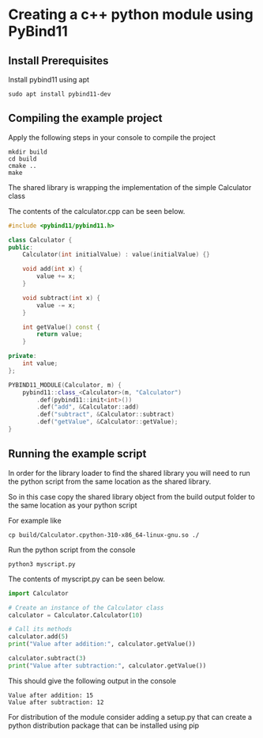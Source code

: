 # Creating a c++ python module using PyBind11



## Install Prerequisites
Install pybind11 using apt

```console
sudo apt install pybind11-dev
```


## Compiling the example project
Apply the following steps in your console to compile the project

```console
mkdir build
cd build
cmake ..
make
```

The shared library is wrapping the implementation of the simple Calculator class 

The contents of the calculator.cpp can be seen below.

```cpp
#include <pybind11/pybind11.h>

class Calculator {
public:
    Calculator(int initialValue) : value(initialValue) {}

    void add(int x) {
        value += x;
    }

    void subtract(int x) {
        value -= x;
    }

    int getValue() const {
        return value;
    }

private:
    int value;
};

PYBIND11_MODULE(Calculator, m) {
    pybind11::class_<Calculator>(m, "Calculator")
        .def(pybind11::init<int>())
        .def("add", &Calculator::add)
        .def("subtract", &Calculator::subtract)
        .def("getValue", &Calculator::getValue);
}

```


## Running the example script
In order for the library loader to find the shared library you will need to run 
the python script from the same location as the shared library.

So in this case copy the shared library object from the build output folder to the same location as your python script

For example like
```console
cp build/Calculator.cpython-310-x86_64-linux-gnu.so ./
```

Run the python script from the console
```console
python3 myscript.py
```
The contents of myscript.py can be seen below.

```python
import Calculator

# Create an instance of the Calculator class
calculator = Calculator.Calculator(10)

# Call its methods
calculator.add(5)
print("Value after addition:", calculator.getValue())

calculator.subtract(3)
print("Value after subtraction:", calculator.getValue())

```

This should give the following output in the console
```console
Value after addition: 15
Value after subtraction: 12
```
For distribution of the module consider adding a setup.py that can create a python distribution package that can be installed using pip
